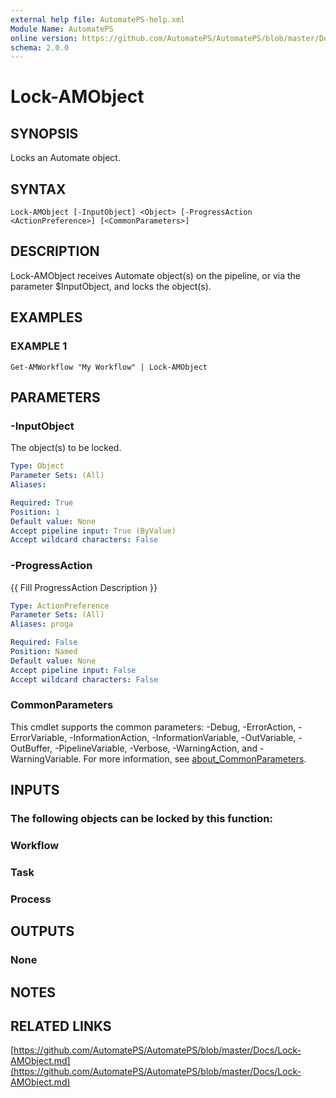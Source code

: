 ```yaml
---
external help file: AutomatePS-help.xml
Module Name: AutomatePS
online version: https://github.com/AutomatePS/AutomatePS/blob/master/Docs/Lock-AMObject.md
schema: 2.0.0
---
```


# Lock-AMObject

## SYNOPSIS
Locks an Automate object.

## SYNTAX

```
Lock-AMObject [-InputObject] <Object> [-ProgressAction <ActionPreference>] [<CommonParameters>]
```

## DESCRIPTION
Lock-AMObject receives Automate object(s) on the pipeline, or via the parameter $InputObject, and locks the object(s).

## EXAMPLES

### EXAMPLE 1
```
Get-AMWorkflow "My Workflow" | Lock-AMObject
```

## PARAMETERS

### -InputObject
The object(s) to be locked.

```yaml
Type: Object
Parameter Sets: (All)
Aliases:

Required: True
Position: 1
Default value: None
Accept pipeline input: True (ByValue)
Accept wildcard characters: False
```

### -ProgressAction
{{ Fill ProgressAction Description }}

```yaml
Type: ActionPreference
Parameter Sets: (All)
Aliases: proga

Required: False
Position: Named
Default value: None
Accept pipeline input: False
Accept wildcard characters: False
```

### CommonParameters
This cmdlet supports the common parameters: -Debug, -ErrorAction, -ErrorVariable, -InformationAction, -InformationVariable, -OutVariable, -OutBuffer, -PipelineVariable, -Verbose, -WarningAction, and -WarningVariable. For more information, see [about_CommonParameters](http://go.microsoft.com/fwlink/?LinkID=113216).

## INPUTS

### The following objects can be locked by this function:
### Workflow
### Task
### Process
## OUTPUTS

### None
## NOTES

## RELATED LINKS

[https://github.com/AutomatePS/AutomatePS/blob/master/Docs/Lock-AMObject.md](https://github.com/AutomatePS/AutomatePS/blob/master/Docs/Lock-AMObject.md)


